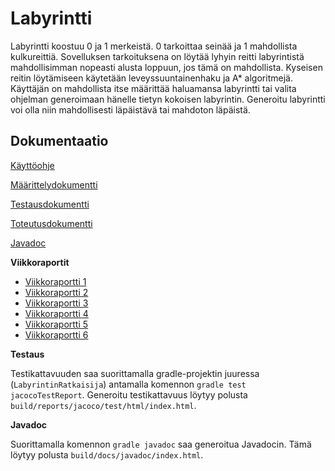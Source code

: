 # Labyrintti

Labyrintti koostuu 0 ja 1 merkeistä. 0 tarkoittaa seinää ja 1 mahdollista kulkureittiä. Sovelluksen tarkoituksena on löytää lyhyin reitti labyrintistä mahdollisimman nopeasti alusta loppuun, jos tämä on mahdollista. Kyseisen reitin löytämiseen käytetään leveyssuuntainenhaku ja A* algoritmejä. Käyttäjän on mahdollista itse määrittää haluamansa labyrintti tai valita ohjelman generoimaan hänelle tietyn kokoisen labyrintin. Generoitu labyrintti voi olla niin mahdollisesti läpäistävä tai mahdoton läpäistä.

## Dokumentaatio

[Käyttöohje](https://github.com/SIholin/tiralabra-Labyrintti/blob/master/documentation/K%C3%A4ytt%C3%B6ohje.md)

[Määrittelydokumentti](https://github.com/SIholin/tiralabra-Labyrintti/blob/master/documentation/M%C3%A4%C3%A4rittelydokumentti.md)

[Testausdokumentti](https://github.com/SIholin/tiralabra-Labyrintti/blob/master/documentation/Testaus.md)

[Toteutusdokumentti](https://github.com/SIholin/tiralabra-Labyrintti/blob/master/documentation/Toteutusdokumentti.md)

[Javadoc](https://github.com/SIholin/tiralabra-Labyrintti/tree/master/documentation/javadocs)


**Viikkoraportit**
- [Viikkoraportti 1](https://github.com/SIholin/tiralabra-Labyrintti/blob/master/documentation/Viikkoraportit/viikkoraportti1.md) 
- [Viikkoraportti 2](https://github.com/SIholin/tiralabra-Labyrintti/blob/master/documentation/Viikkoraportit/Viikkoraportti2.md)
- [Viikkoraportti 3](https://github.com/SIholin/tiralabra-Labyrintti/blob/master/documentation/Viikkoraportit/Viikkoraportti3.md)
- [Viikkoraportti 4](https://github.com/SIholin/tiralabra-Labyrintti/blob/master/documentation/Viikkoraportit/Viikkoraportti4.md)
- [Viikkoraportti 5](https://github.com/SIholin/tiralabra-Labyrintti/blob/master/documentation/Viikkoraportit/Viikkoraportti5.md)
- [Viikkoraportti 6](https://github.com/SIholin/tiralabra-Labyrintti/blob/master/documentation/Viikkoraportit/Viikkoraportti6.md)


**Testaus**

Testikattavuuden saa suorittamalla gradle-projektin juuressa (<code>LabyrintinRatkaisija</code>) antamalla komennon <code>gradle test jacocoTestReport</code>. Generoitu testikattavuus löytyy polusta <code>build/reports/jacoco/test/html/index.html</code>.


**Javadoc**

Suorittamalla komennon <code>gradle javadoc</code> saa generoitua Javadocin. Tämä löytyy polusta <code>build/docs/javadoc/index.html</code>.
